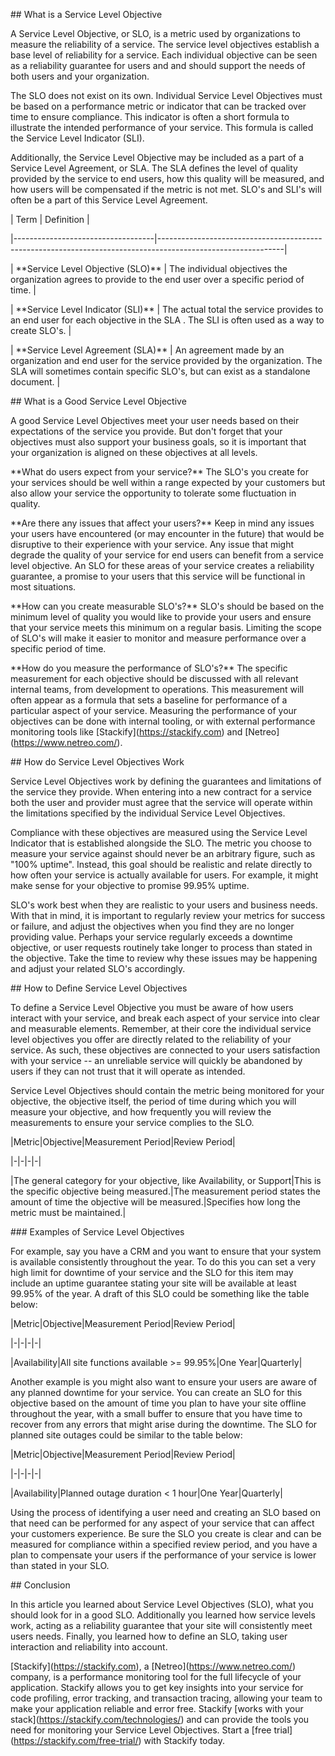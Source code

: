 \#\# What is a Service Level Objective

A Service Level Objective, or SLO, is a metric used by organizations to measure the reliability of a service. The service level objectives establish a base level of reliability for a service. Each individual objective can be seen as a reliability guarantee for users and and should support the needs of both users and your organization. 

The SLO does not exist on its own. Individual Service Level Objectives must be based on a performance metric or indicator that can be tracked over time to ensure compliance. This indicator is often a short formula to illustrate the intended performance of your service. This formula is called the Service Level Indicator (SLI).


Additionally, the Service Level Objective may be included as a part of a Service Level Agreement, or SLA. The SLA defines the level of quality provided by the service to end users, how this quality will be measured, and how users will be compensated if the metric is not met. SLO's and SLI's will often be a part of this Service Level Agreement.

| Term                              | Definition                                                                                                  |

|-----------------------------------|-------------------------------------------------------------------------------------------------------------|

| \*\*Service Level Objective (SLO)\*\* | The individual objectives the organization agrees to provide to the end user over a specific period of time.  |

| \*\*Service Level Indicator (SLI)\*\* | The actual total the service provides to an end user for each objective in the SLA . The SLI is often used as a way to create SLO's.                         |

| \*\*Service Level Agreement (SLA)\*\* | An agreement made by an organization and end user for the service provided by the organization. The SLA will sometimes contain specific SLO's, but can exist as a standalone document.              |

\#\# What is a Good Service Level Objective

A good Service Level Objectives meet your user needs based on their expectations of the service you provide. But don't forget that your objectives must also support your business goals, so it is important that your organization is aligned on these objectives at all levels.

\*\*What do users expect from your service?\*\* The SLO's you create for your services should be well within a range expected by your customers but also allow your service the opportunity to tolerate some fluctuation in quality. 

\*\*Are there any issues that affect your users?\*\* Keep in mind any issues your users have encountered (or may encounter in the future) that would be disruptive to their experience with your service. Any issue that might degrade the quality of your service for end users can benefit from a service level objective. An SLO for these areas of your service creates a reliability guarantee, a promise to your users that this service will be functional in most situations. 

\*\*How can you create measurable SLO's?\*\* SLO's should be based on the minimum level of quality you would like to provide your users and ensure that your service meets this minimum on a regular basis. Limiting the scope of SLO's will make it easier to monitor and measure performance over a specific period of time. 

\*\*How do you measure the performance of SLO's?\*\* The specific measurement for each objective should be discussed with all relevant internal teams, from development to operations. This measurement will often appear as a formula that sets a baseline for performance of a particular aspect of your service. Measuring the performance of your objectives can be done with internal tooling, or with external performance monitoring tools like \[Stackify\](https://stackify.com) and \[Netreo\](https://www.netreo.com/).

\#\# How do Service Level Objectives Work

Service Level Objectives work by defining the guarantees and limitations of the service they provide. When entering into a new contract for a service both the user and provider must agree that the service will operate within the limitations specified by the individual Service Level Objectives.

Compliance with these objectives are measured using the Service Level Indicator that is established alongside the SLO. The metric you choose to measure your service against should never be an arbitrary figure, such as "100% uptime". Instead, this goal should be realistic and relate directly to how often your service is actually available for users. For example, it might make sense for your objective to promise 99.95% uptime.

SLO's work best when they are realistic to your users and business needs. With that in mind, it is important to regularly review your metrics for success or failure, and adjust the objectives when you find they are no longer providing value. Perhaps your service regularly exceeds a downtime objective, or user requests routinely take longer to process than stated in the objective. Take the time to review why these issues may be happening and adjust your related SLO's accordingly. 

\#\# How to Define Service Level Objectives

To define a Service Level Objective you must be aware of how users interact with your service, and break each aspect of your service into clear and measurable elements. Remember, at their core the individual service level objectives you offer are directly related to the reliability of your service. As such, these objectives are connected to your users satisfaction with your service \-- an unreliable service will quickly be abandoned by users if they can not trust that it will operate as intended.

Service Level Objectives should contain the metric being monitored for your objective, the objective itself, the period of time during which you will measure your objective, and how frequently you will review the measurements to ensure your service complies to the SLO. 

|Metric|Objective|Measurement Period|Review Period|

|-|-|-|-|

|The general category for your objective, like Availability, or Support|This is the specific objective being measured.|The measurement period states the amount of time the objective will be measured.|Specifies how long the metric must be maintained.|

\#\#\# Examples of Service Level Objectives

For example, say you have a CRM and you want to ensure that your system is available consistently throughout the year. To do this you can set a very high limit for downtime of your service and the SLO for this item may include an uptime guarantee stating your site will be available at least 99.95% of the year. A draft of this SLO could be something like the table below:

|Metric|Objective|Measurement Period|Review Period|

|-|-|-|-|

|Availability|All site functions available \>= 99.95%|One Year|Quarterly|

Another example is you might also want to ensure your users are aware of any planned downtime for your service. You can create an SLO for this objective based on the amount of time you plan to have your site offline throughout the year, with a small buffer to ensure that you have time to recover from any errors that might arise during the downtime. The SLO for planned site outages could be similar to the table below:

|Metric|Objective|Measurement Period|Review Period|

|-|-|-|-|

|Availability|Planned outage duration \< 1 hour|One Year|Quarterly|

Using the process of identifying a user need and creating an SLO based on that need can be performed for any aspect of your service that can affect your customers experience. Be sure the SLO you create is clear and can be measured for compliance within a specified review period, and you have a plan to compensate your users if the performance of your service is lower than stated in your SLO. 

\#\# Conclusion

In this article you learned about Service Level Objectives (SLO), what you should look for in a good SLO. Additionally you learned how service levels work, acting as a reliability guarantee that your site will consistently meet users needs. Finally, you learned how to define an SLO, taking user interaction and reliability into account. 

\[Stackify\](https://stackify.com), a \[Netreo\](https://www.netreo.com/) company, is a performance monitoring tool for the full lifecycle of your application. Stackify allows you to get key insights into your service for code profiling, error tracking, and transaction tracing, allowing your team to make your application reliable and error free. Stackify \[works with your stack\](https://stackify.com/technologies/) and can provide the tools you need for monitoring your Service Level Objectives. Start a \[free trial\](https://stackify.com/free-trial/) with Stackify today. 

